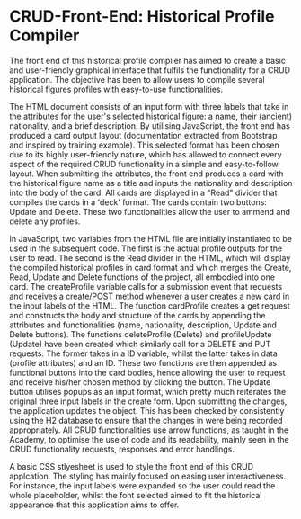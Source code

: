 # CRUD-Front-End: Historical Profile Compiler

The front end of this historical profile compiler has aimed to create a basic and user-friendly graphical interface that fulfils the functionality for a CRUD application. The objective has been to allow users to compile several historical figures profiles with easy-to-use functionalities.

The HTML document consists of an input form with three labels that take in the attributes for the user's selected historical figure: a name, their (ancient) nationality, and a brief description. By utilising JavaScript, the front end has produced a card output layout (documentation extracted from Bootstrap and inspired by training example). This selected format has been chosen due to its highly user-friendly nature, which has allowed to connect every aspect of the required CRUD functionality in a simple and easy-to-follow layout. When submitting the attributes, the front end produces a card with the historical figure name as a title and inputs the nationality and description into the body of the card. All cards are displayed in a "Read" divider that compiles the cards in a 'deck' format. The cards contain two buttons: Update and Delete. These two functionalities allow the user to ammend and delete any profiles.

In JavaScript, two variables from the HTML file are initially instantiated to be used in the subsequent code. The first is the actual profile outputs for the user to read. The second is the Read divider in the HTML, which will display the compiled historical profiles in card format and which merges the Create, Read, Update and Delete functions of the project, all embodied into one card. The createProfile variable calls for a submission event that requests and receives a create/POST method whenever a user creates a new card in the input labels of the HTML. The function cardProfile creates a get request and constructs the body and structure of the cards by appending the attributes and functionalities (name, nationality, description, Update and Delete buttons). The functions deleteProfile (Delete) and profileUpdate (Update) have been created which similarly call for a DELETE and PUT requests. The former takes in a ID variable, whilst the latter takes in data (profile attributes) and an ID. These two functions are then appended as functional buttons into the card bodies, hence allowing the user to request and receive his/her chosen method by clicking the button. The Update button utilises popups as an input format, which pretty much reiterates the original three input labels in the create form. Upon submitting the changes, the application updates the object. This has been checked by consistently using the H2 database to ensure that the changes in were being recorded appropriately. All CRUD functionalities use arrow functions, as taught in the Academy, to optimise the use of code and its readability, mainly seen in the CRUD functionality requests, responses and error handlings. 

A basic CSS stlyesheet is used to style the front end of this CRUD applcation. The styling has mainly focused on easing user interactiveness. For instance, the input labels were expanded so the user could read the whole placeholder, whilst the font selected aimed to fit the historical appearance that this application aims to offer. 
